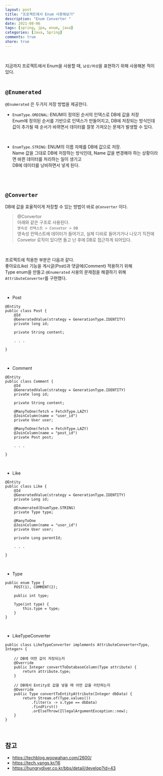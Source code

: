 ```yaml
---
layout: post    
title: "프로젝트에서 Enum 사용해보기"      
description: "Enum Converter "      
date: 2021-08-06    
tags: [spring, jpa, enum, java]     
categories: [Java, Spring]      
comments: true     
share: true  
---   
```


<br />     

지금까지 프로젝트에서 Enum을 사용할 때, `남성/여성`을 표현하기 위해 사용해본 적이 있다.  
<br />    

## `@Enumerated`       
`@Enumerated` 은 두가지 저장 방법을 제공한다.   

* `EnumType.ORDINAL`: ENUM이 정의된 순서의 인덱스로 DB에 값을 저장         
  Enum에 정의된 순서를 기반으로 인덱스가 만들어지고, DB에 저장되는 방식인데      
  값이 추가될 때 순서가 바뀌면서 데이터를 잘못 가져오는 문제가 발생할 수 있다.             
<br />          


* `EnumType.STRING`: ENUM의 이름 자체를 DB에 값으로 저장.      
  Name 값을 그대로 DB에 저장하는 방식인데, Name 값을 변경해야 하는 상황이라면 바뀐 데이터를 처리하는 일이 생기고        
  DB에 데이터를 낭비하면서 넣게 된다.      
  

<br />     
<br />    


## `@Converter`    
DB에 값을 효율적이게 저장할 수 있는 방법이 바로 `@Converter` 이다.   

> @Convertor    
> 아래와 같은 구조로 사용된다.      
> `영속성 컨텍스트 > Convetor > DB`         
> 영속성 컨텍스트에 데이터가 들어가고, 실제 디비로 들어가거나 나오기 직전에     
> Convetor 로직이 있다면 돌고 난 후에 DB로 접근하게 되어있다.     

 
<br />    


프로젝트에 적용한 부분은 다음과 같다.  
좋아요(Like) 기능을 게시글(Post)과 댓글에(Comment) 적용하기 위해     
Type enum을 만들고 `@Enumerated` 사용의 문제점을 해결하기 위해    
`AttributeConverter`를 구현했다.      

<br />     

* Post 
```
@Entity
public class Post {
	@Id
	@GeneratedValue(strategy = GenerationType.IDENTITY)
	private long id;

	private String content;

	. . .
	
}
```

<br />    

* Comment   
```
@Entity
public class Comment {
	@Id
	@GeneratedValue(strategy = GenerationType.IDENTITY)
	private long id;

	private String content;

	@ManyToOne(fetch = FetchType.LAZY)
	@JoinColumn(name = "user_id")
	private User user;

	@ManyToOne(fetch = FetchType.LAZY)
	@JoinColumn(name = "post_id")
	private Post post;

	. . .

}
```

<br />    

* Like  
```
@Entity
public class Like {
	@Id
	@GeneratedValue(strategy = GenerationType.IDENTITY)
	private Long id;

	@Enumerated(EnumType.STRING)
	private Type type;

	@ManyToOne
	@JoinColumn(name = "user_id")
	private User user;

	private Long parentId;

	. . .
	
}
```

<br />    

* Type   
```
public enum Type {
	POST(1), COMMENT(2);

	public int type;

	Type(int type) {
		this.type = type;
	}
}
```

<br />    


* LikeTypeConverter       
```
public class LikeTypeConverter implements AttributeConverter<Type, Integer> {

    // DB에 어떤 값이 저장되는지 
	@Override
	public Integer convertToDatabaseColumn(Type attribute) {
		return attribute.type;
	}

    // DB에서 Entity로 값을 넣을 때 어떤 값을 리턴하는지 
	@Override
	public Type convertToEntityAttribute(Integer dbData) {
		return Stream.of(Type.values())
			.filter(x -> x.type == dbData)
			.findFirst()
			.orElseThrow(IllegalArgumentException::new);
	}
}
```

<br />    


## 참고       
* <https://techblog.woowahan.com/2600/>   
* <https://tech.yangs.kr/16>    
* <https://hungrydiver.co.kr/bbs/detail/develop?id=43>    

